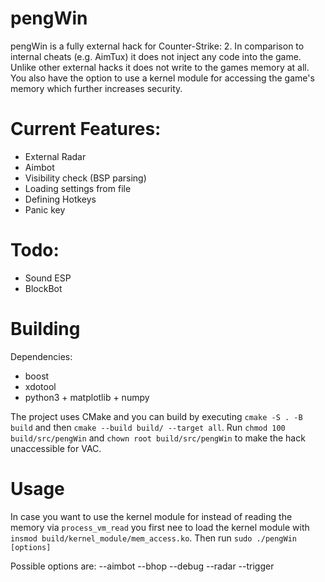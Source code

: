 
# pengWin
pengWin is a fully external hack for Counter-Strike\: 2.
In comparison to internal cheats (e.g. AimTux) it does not inject any code into the game.
Unlike other external hacks it does not write to the games memory at all.
You also have the option to use a kernel module for accessing the game's memory which further increases security.

# Current Features:
- External Radar
- Aimbot
- Visibility check (BSP parsing)
- Loading settings from file
- Defining Hotkeys
- Panic key

# Todo:
- Sound ESP
- BlockBot

# Building
Dependencies:
- boost
- xdotool
- python3 + matplotlib + numpy

The project uses CMake and you can build by executing `cmake -S . -B build` and then `cmake --build build/ --target all`.
Run `chmod 100 build/src/pengWin` and `chown root build/src/pengWin` to make the hack unaccessible for VAC.

# Usage
In case you want to use the kernel module for instead of reading the memory via `process_vm_read`
you first nee to load the kernel module with `insmod build/kernel_module/mem_access.ko`.
Then run `sudo ./pengWin [options]`

Possible options are:
--aimbot
--bhop
--debug
--radar
--trigger
